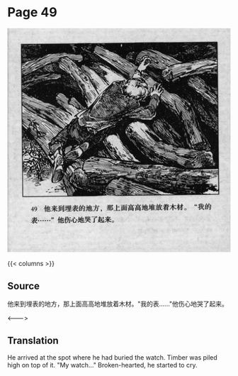 # Page 49

 ![biao page](./../../../images/biao/seifert0726_biao_0053_049.jpg)

{{< columns >}}

## Source

他来到埋表的地方，那上面高高地堆放着木材。"我的表......"他伤心地哭了起来。

<--->

## Translation

He arrived at the spot where he had buried the watch. Timber was piled high on top of it. "My watch..." Broken-hearted, he started to cry.